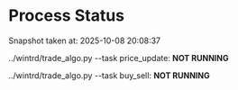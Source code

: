 # Process Status

Snapshot taken at: 2025-10-08 20:08:37

../wintrd/trade_algo.py --task price_update: **NOT RUNNING**

../wintrd/trade_algo.py --task buy_sell: **NOT RUNNING**

